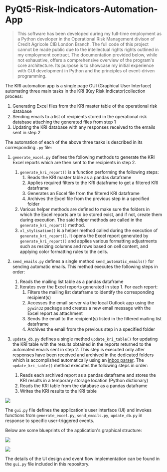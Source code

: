 # PyQt5-Risk-Indicators-Automation-App

> This software has been developed during my full-time employment as a Python developer in the Operational Risk Management divison of Credit Agricole CIB London Branch. The full code of this project cannot be made public due to the intellectual rights rights outlined in my employment contract. The documentation provided below, while not exhaustive, offers a comprehensive overview of the program's core architecture. Its purpose is to showcase my initial experience with GUI development in Python and the principles of event-driven programming.

The KRI automation app is a single page GUI (Graphical User Interface) automating three main tasks in the KRI (Key Risk Indicator)collection process:

1. Generating Excel files from the KRI master table of the operational risk database
2. Sending emails to a list of recipients stored in the operational risk database attaching the generated files from step 1
3. Updating the KRI database with any responses received to the emails sent in step 2

The automation of each of the above three tasks is described in its corresponding ```.py``` file:

1. ```generate_excel.py``` defines the following methods to generate the KRI Excel reports which are then sent to the recipients in step 2.
   1. ```generate_kri_report()``` is a function performing the following steps:
      1. Reads the KRI master table as a pandas dataframe
      2. Applies required filters to the KRI dataframe to get a filtered KRI dataframe
      3. Generates an Excel file from the filtered KRI dataframe
      4. Archives the Excel file from the previous step in a specified folder
   2. Various helper methods are defined to make sure the folders in which the Excel reports are to be stored exist, and if not, create them during execution. The said helper methods are called in the ```generate_kri_report()```  method.
   3. ```xl_stylisation()``` is a helper method called during the execution of ```generate_kri_report()```. It opens the Excel report generated by ```generate_kri_report()``` and applies various formatting adjustments such as resizing columns and rows based on cell content, and applying color formatting rules to the cells.

2. ```send_emails.py``` defines a single method ```send_automatic_emails()``` for sending automatic emails. This method executes the following steps in order:
   1. Reads the mailing list table as a pandas dataframe
   2. Iterates over the Excel reports generated in step 1. For each report:
      1. Filters the mailing list dataframe to identify the corresponding recipient(s)
      2. Accesses the email server via the local Outlook app using the ```pywin32``` package and creates a new email message with the Excel report as attachment
      3. Sends the email to the recipient(s) listed in the filtered mailing list dataframe
      4. Archives the email from the previous step in a specified folder

3. ```update_db.py``` defines a single method ```update_kri_table()``` for updating the KRI table with the results obtained in the reports returned to the automated emails sent in step 2. This step is executed only after responses have been received and archived in the dedicated folders which is accomplished automatically using an [inbox parser](https://github.com/achanbour/Windows-Outlook-inbox-parser). The ```update_kri_table()``` method executes the following steps in order:
   1. Reads each archived report as a pandas dataframe and stores the KRI results in a temporary storage location (Python dictionary)
   2. Reads the KRI table from the database as a pandas dataframe
   3. Writes the KRI results to the KRI table

![](https://github.com/achanbour/PyQt5-Risk-Indicators-Automation-App/blob/main/PyQt5-Risk-Indicators-Automation-App-Python-Files.png)

The ```gui.py``` file defines the application's user interface (UI) and invokes functions from ```generate_excel.py```, ```send_emails.py```, ```update_db.py``` in response to specific user-triggered events.

Below are some blueprints of the application's graphical structure:

![](https://github.com/achanbour/PyQt5-Risk-Indicators-Automation-App/blob/main/PyQt5-Risk-Indicators-Automation-App-UI-Windowspng.png)

![](https://github.com/achanbour/PyQt5-Risk-Indicators-Automation-App/blob/main/PyQt5-Risk-Indicators-Automation-App-Error-Popup-Window.png)

The details of the UI design and event flow implementation can be found in the ```gui.py``` file included in this repository.
